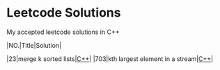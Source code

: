 # Leetcode Solutions
My accepted leetcode solutions in C++

|NO.|Title|Solution|

|23|merge k sorted lists|[C++](23.merge-k-sorted-lists.cpp)|
|703|kth largest element in a stream|[C++](703.kth-largest-element-in-a-stream.cpp)|
